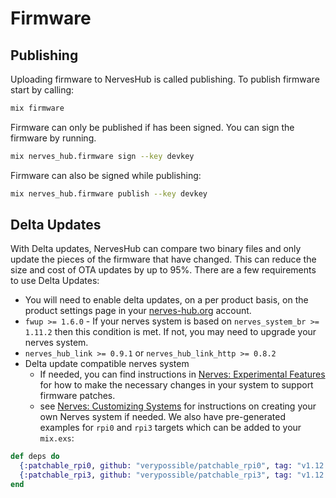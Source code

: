 # Firmware

## Publishing

Uploading firmware to NervesHub is called publishing. To publish firmware start by calling:

```bash
mix firmware
```

Firmware can only be published if has been signed. You can sign the firmware by running.

```bash
mix nerves_hub.firmware sign --key devkey
```

Firmware can also be signed while publishing:

```bash
mix nerves_hub.firmware publish --key devkey
```

## Delta Updates

With Delta updates, NervesHub can compare two binary files and only update the pieces of the firmware that have changed. This can reduce the size and cost of OTA updates by up to 95%. There are a few requirements to use Delta Updates:

- You will need to enable delta updates, on a per product basis, on the product settings page in your [nerves-hub.org](https://nerves-hub.org) account.
- `fwup >= 1.6.0` - If your nerves system is based on `nerves_system_br >= 1.11.2` then this condition is met. If not, you may need to upgrade your nerves system.
- `nerves_hub_link >= 0.9.1` or `nerves_hub_link_http >= 0.8.2`
- Delta update compatible nerves system
  - If needed, you can find instructions in [Nerves: Experimental Features](https://hexdocs.pm/nerves/experimental-features.html#firmware-patches) for how to make the necessary changes in your system to support firmware patches.
  - see [Nerves: Customizing Systems](https://hexdocs.pm/nerves/customizing-systems.html) for instructions on creating your own Nerves system if needed. We also have pre-generated examples for `rpi0` and `rpi3` targets which can be added to your `mix.exs`:

```elixir
def deps do
  {:patchable_rpi0, github: "verypossible/patchable_rpi0", tag: "v1.12.1", runtime: false, targets: :patchable_rpi0},
  {:patchable_rpi3, github: "verypossible/patchable_rpi3", tag: "v1.12.0", runtime: false, targets: :patchable_rpi3}
end
```
